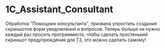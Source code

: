 # 1C_Assistant_Consultant
Обработка "Помощник консультанта", призвана упростить создание скриншотов форм уведомлений и вопросов.  Теперь больше не нужно каждый раз просить программиста, чтобы сделать простенький скриншот предупреждения для ТЗ, это можно сделать самому!
